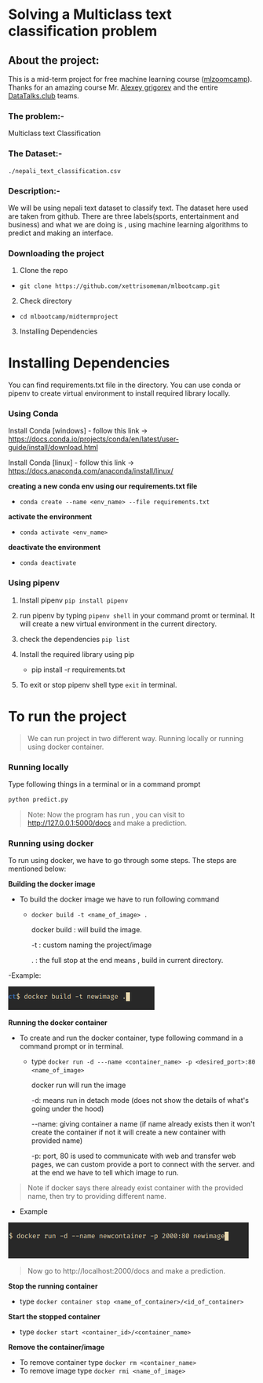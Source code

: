 # Solving a Multiclass text classification problem

## About the project:

This is a mid-term project for free machine learning course ([mlzoomcamp](https://github.com/alexeygrigorev/mlbookcamp-code)).
Thanks for an amazing course Mr. [Alexey grigorev](https://github.com/alexeygrigorev) and the entire [DataTalks.club](https://www.youtube.com/watch?v=wWBm6MHu5u8&list=PL3MmuxUbc_hIhxl5Ji8t4O6lPAOpHaCLR&index=1) teams.


### The problem:-
Multiclass text Classification

### The Dataset:- 
	./nepali_text_classification.csv

### Description:-
We will be using nepali text dataset to classify text. The dataset here used are taken from github.
There are three labels(sports, entertainment and business) and what we are doing is , using machine learning algorithms to predict and making an interface.

### Downloading the project

1. Clone the repo
- ``git clone https://github.com/xettrisomeman/mlbootcamp.git``
2. Check directory
- ``cd mlbootcamp/midtermproject``
3. Installing Dependencies


# Installing Dependencies

You can find requirements.txt file in the directory.
You can use conda or pipenv to create virtual environment to install required library locally.

### Using Conda

Install Conda [windows]
	- follow this link -> https://docs.conda.io/projects/conda/en/latest/user-guide/install/download.html

Install Conda [linux]
	- follow this link -> https://docs.anaconda.com/anaconda/install/linux/


**creating a new conda env using our requirements.txt file**

- ``conda create --name <env_name> --file requirements.txt``

**activate the environment**

- ``conda activate <env_name>``

**deactivate the environment**
- ``conda deactivate``


### Using pipenv

1. Install pipenv
	```pip install pipenv```

2. run pipenv by typing ``pipenv shell`` in your command promt or terminal. It will create a new virtual environment in the current directory.

3. check the dependencies ```pip list```

4. Install the required library using pip
  	- pip install -r requirements.txt

5. To exit or stop pipenv shell type ``exit`` in terminal.

# To run the project

> We can run project in two different way. Running locally or running using docker container.




### Running locally

Type following things in a terminal or in a command prompt 
```python 
python predict.py
```
> Note: Now the program has run , you can visit to http://127.0.0.1:5000/docs and make a prediction.


### Running using docker

To run using docker, we have to go through some steps.
The steps are mentioned below:

**Building the docker image**

- To build the docker image we have to run following command
	- ``docker build -t <name_of_image> .``

		docker build :  will build the image.

		-t : custom naming the project/image

		. : the full stop at the end means , build in current directory.
	
-Example: 

![docker image build](./images/imagebuild.png)


**Running the docker container**

- To create and run the docker container, type following command in a command prompt or in terminal.
	- type ``docker run -d ---name <container_name> -p <desired_port>:80 <name_of_image>``

		 docker run will run the image

		 -d: means run in detach mode (does not show the details of what's going under the hood)

		 --name: giving container a name (if name already exists then it won't create the container if not it will create a new container with provided name)

		 -p: port, 80 is used to communicate with web and transfer web pages, we can custom provide a port to connect with the server.
		 and at the end we have to tell which image to run.


> Note if docker says there already exist container with the provided name, then try to providing different name.

- Example

![docker container build](./images/containerbuild.png)

> Now go to http://localhost:2000/docs and make a prediction.

**Stop the running container**

- type ``docker container stop <name_of_container>/<id_of_container>``

**Start the stopped container**

- type ``docker start <container_id>/<container_name>``

**Remove the container/image**

- To remove container type ``docker rm <container_name>``
- To remove image type ``docker rmi <name_of_image>``

